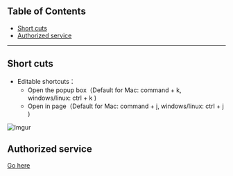 Table of Contents
---
- [Short cuts](#short-cuts)
- [Authorized service](#authorized-service.md)

***

Short cuts
---
- Editable shortcuts：
   - Open the popup box（Default for Mac: command + k, windows/linux: ctrl + k )
   - Open in page（Default for Mac: command + j, windows/linux: ctrl + j )

![Imgur](https://i.imgur.com/1PQfBNq.png)

Authorized service
---
[Go here](FAQ.md)

